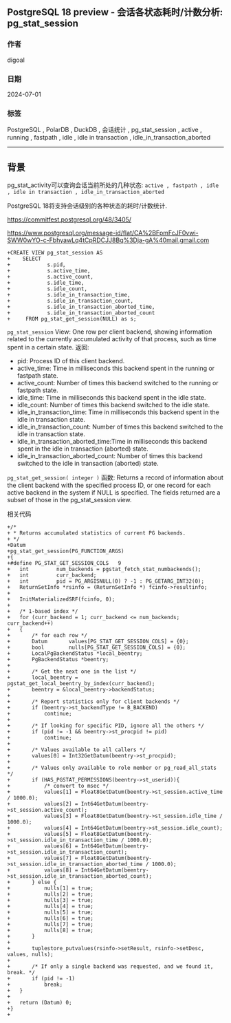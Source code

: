 ## PostgreSQL 18 preview - 会话各状态耗时/计数分析: pg_stat_session  
                                     
### 作者                                                            
digoal                                                            
                                                            
### 日期                                                            
2024-07-01                                                
                                                            
### 标签                                           
PostgreSQL , PolarDB , DuckDB , 会话统计 , pg_stat_session , active , running , fastpath , idle , idle in transaction , idle_in_transaction_aborted  
                                                            
----                                                            
                                                            
## 背景    
pg_stat_activity可以查询会话当前所处的几种状态: `active , fastpath , idle , idle in transaction , idle_in_transaction_aborted`  
  
PostgreSQL 18将支持会话级别的各种状态的耗时/计数统计.    
  
https://commitfest.postgresql.org/48/3405/  
  
https://www.postgresql.org/message-id/flat/CA%2BFpmFcJF0vwi-SWW0wYO-c-FbhyawLq4tCpRDCJJ8Bq%3Dja-gA%40mail.gmail.com  
  
```  
+CREATE VIEW pg_stat_session AS  
+    SELECT  
+            s.pid,  
+            s.active_time,  
+            s.active_count,  
+            s.idle_time,  
+            s.idle_count,  
+            s.idle_in_transaction_time,  
+            s.idle_in_transaction_count,  
+            s.idle_in_transaction_aborted_time,  
+            s.idle_in_transaction_aborted_count  
+     FROM pg_stat_get_session(NULL) as s;  
```  
  
`pg_stat_session` View: One row per client backend, showing information related to the currently accumulated activity of that process, such as time spent in a certain state. 返回:   
- pid: Process ID of this client backend.  
- active_time: Time in milliseconds this backend spent in the running or fastpath state.  
- active_count: Number of times this backend switched to the running or fastpath state.  
- idle_time: Time in milliseconds this backend spent in the idle state.  
- idle_count: Number of times this backend switched to the idle state.  
- idle_in_transaction_time: Time in milliseconds this backend spent in the idle in transaction state.  
- idle_in_transaction_count: Number of times this backend switched to the idle in transaction state.  
- idle_in_transaction_aborted_time:Time in milliseconds this backend spent in the idle in transaction (aborted) state.  
- idle_in_transaction_aborted_count: Number of times this backend switched to the idle in transaction (aborted) state.  
  
  
`pg_stat_get_session( integer )` 函数: Returns a record of information about the client backend with the specified process ID, or one record for each active backend in the system if NULL is specified.  The fields returned are a subset of those in the pg_stat_session view.  
  
  
相关代码  
```  
+/*  
+ * Returns accumulated statistics of current PG backends.  
+ */  
+Datum  
+pg_stat_get_session(PG_FUNCTION_ARGS)  
+{  
+#define PG_STAT_GET_SESSION_COLS	9  
+	int			num_backends = pgstat_fetch_stat_numbackends();  
+	int			curr_backend;  
+	int			pid = PG_ARGISNULL(0) ? -1 : PG_GETARG_INT32(0);  
+	ReturnSetInfo *rsinfo = (ReturnSetInfo *) fcinfo->resultinfo;  
+  
+	InitMaterializedSRF(fcinfo, 0);  
+  
+	/* 1-based index */  
+	for (curr_backend = 1; curr_backend <= num_backends; curr_backend++)  
+	{  
+		/* for each row */  
+		Datum		values[PG_STAT_GET_SESSION_COLS] = {0};  
+		bool		nulls[PG_STAT_GET_SESSION_COLS] = {0};  
+		LocalPgBackendStatus *local_beentry;  
+		PgBackendStatus *beentry;  
+  
+		/* Get the next one in the list */  
+		local_beentry = pgstat_get_local_beentry_by_index(curr_backend);  
+		beentry = &local_beentry->backendStatus;  
+  
+		/* Report statistics only for client backends */  
+		if (beentry->st_backendType != B_BACKEND)  
+			continue;  
+  
+		/* If looking for specific PID, ignore all the others */  
+		if (pid != -1 && beentry->st_procpid != pid)  
+			continue;  
+  
+		/* Values available to all callers */  
+		values[0] = Int32GetDatum(beentry->st_procpid);  
+  
+		/* Values only available to role member or pg_read_all_stats */  
+		if (HAS_PGSTAT_PERMISSIONS(beentry->st_userid)){  
+			/* convert to msec */  
+			values[1] = Float8GetDatum(beentry->st_session.active_time / 1000.0);  
+			values[2] = Int64GetDatum(beentry->st_session.active_count);  
+			values[3] = Float8GetDatum(beentry->st_session.idle_time / 1000.0);  
+			values[4] = Int64GetDatum(beentry->st_session.idle_count);  
+			values[5] = Float8GetDatum(beentry->st_session.idle_in_transaction_time / 1000.0);  
+			values[6] = Int64GetDatum(beentry->st_session.idle_in_transaction_count);  
+			values[7] = Float8GetDatum(beentry->st_session.idle_in_transaction_aborted_time / 1000.0);  
+			values[8] = Int64GetDatum(beentry->st_session.idle_in_transaction_aborted_count);  
+		} else {  
+			nulls[1] = true;  
+			nulls[2] = true;  
+			nulls[3] = true;  
+			nulls[4] = true;  
+			nulls[5] = true;  
+			nulls[6] = true;  
+			nulls[7] = true;  
+			nulls[8] = true;  
+		}  
+  
+		tuplestore_putvalues(rsinfo->setResult, rsinfo->setDesc, values, nulls);  
+  
+		/* If only a single backend was requested, and we found it, break. */  
+		if (pid != -1)  
+			break;  
+	}  
+  
+	return (Datum) 0;  
+}  
+  
```  
    
